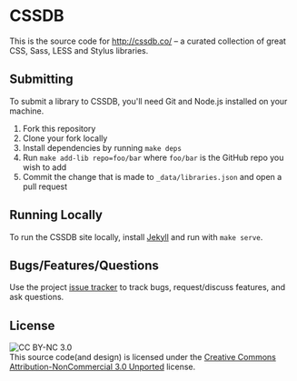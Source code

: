 
CSSDB
=====

This is the source code for http://cssdb.co/ – a curated collection of great CSS, Sass, LESS and Stylus libraries.


Submitting
----------

To submit a library to CSSDB, you'll need Git and Node.js installed on your machine.

1. Fork this repository
2. Clone your fork locally
3. Install dependencies by running `make deps`
4. Run `make add-lib repo=foo/bar` where `foo/bar` is the GitHub repo you wish to add
5. Commit the change that is made to `_data/libraries.json` and open a pull request


Running Locally
---------------

To run the CSSDB site locally, install [Jekyll][jekyll] and run with `make serve`.


Bugs/Features/Questions
-----------------------

Use the project [issue tracker][issues] to track bugs, request/discuss features, and ask questions.


License
-------

![CC BY-NC 3.0](http://i.creativecommons.org/l/by-nc/3.0/88x31.png)  
This source code(and design) is licensed under the [Creative Commons Attribution-NonCommercial 3.0 Unported][cc-by-nc] license.



[cc-by-nc]: http://creativecommons.org/licenses/by-nc/3.0/
[issues]: https://github.com/rowanmanning/cssdb/issues
[jekyll]: http://jekyllrb.com/
